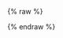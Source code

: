 {% raw %}
<div id="patreoncontainer">
</div>

<div id="container-angel" class="patreon-tier patreon-tier-angel" style="display: none">
	<h1>"Angel" Support Level</h1>
</div>

<div id="container-fancy" class="patreon-tier patreon-tier-fancy" style="display: none">
	<h1>"Fancy" Support Level</h1>
    <div id="parent-fancy">
    </div>
</div>






<script id="item-angel" type="text/template">
    <div class="patron-angel">
		<a href="{{url}}">
			<div class="logo"><img src="{{logo}}"></div>
			<div class="content">
				<span class="name">{{name}}</span>
				<div class="text">{{text}}</div>
			</div>
		</a>
    </div>
</script>

<script id="item-fancy" type="text/template">
    <span>{{name}}</span>
</script>


<script>
    var templates = [
		{ 'name': '"Angel" Support Level', 'container': '#container-angel', 'parent': '#container-angel', 'template': '#item-angel' },
		{ 'name': '"Fancy" Support Level', 'container': '#container-fancy', 'parent': '#parent-fancy', 'template': '#item-fancy' },
    ];

    fetch("/patreon/patrons.json").then(response => response.json()).then(function(data) {
        console.log(data);

		templates.forEach(function(te) {
			var c = $(te.container);
			var p = $(te.parent);
			var entries = data[te.name];
			var template = $(te.template).html();

			if(entries && template) {
				entries.forEach(function(item) {
					var html = Mustache.render(template, item);
					p.append(html);
				});

				// show the container
				if(entries.length > 0) { c.show(); }
			}
        });
    }).catch(console.log);

</script>

{% endraw %}
